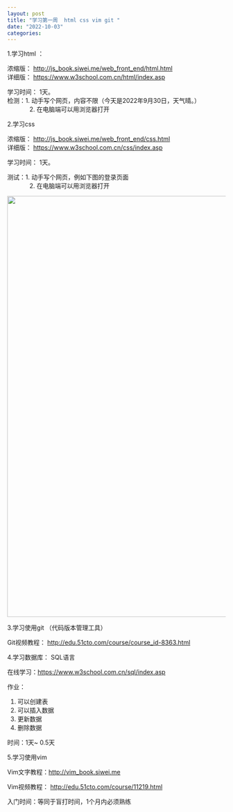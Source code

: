 ```yaml
---
layout: post
title: "学习第一周  html css vim git "
date: "2022-10-03"
categories: 
---
```

<p>1.学习html ：</p>

<div class="wiki">
<p>浓缩版： <a href="http://js_book.siwei.me/web_front_end/html.html">http://js_book.siwei.me/web_front_end/html.html</a><br />
详细版： <a href="https://www.w3school.com.cn/html/index.asp">https://www.w3school.com.cn/html/index.asp</a></p>

<p>学习时间： 1天。<br />
检测：1. 动手写个网页，内容不限（今天是2022年9月30日，天气晴。）<br />
&nbsp;&nbsp;&nbsp;&nbsp;&nbsp;&nbsp;&nbsp;&nbsp;&nbsp;&nbsp;&nbsp;&nbsp; 2. 在电脑端可以用浏览器打开</p>
</div>

<p>2.学习css</p>

<p>浓缩版： <a href="http://js_book.siwei.me/web_front_end/css.html">http://js_book.siwei.me/web_front_end/css.html</a><br />
详细版： <a href="https://www.w3school.com.cn/css/index.asp">https://www.w3school.com.cn/css/index.asp</a></p>

<p>学习时间： 1天。</p>

<p>测试：1. 动手写个网页，例如下图的登录页面<br />
&nbsp;&nbsp;&nbsp;&nbsp;&nbsp;&nbsp;&nbsp;&nbsp;&nbsp;&nbsp;&nbsp;&nbsp; 2. 在电脑端可以用浏览器打开</p>

<p><img height="968" src="/uploads/ckeditor/pictures/518/image-20221003122129-1.png" width="1831" /></p>

<p>3.学习使用git （代码版本管理工具）</p>

<p>Git视频教程： <a href="http://edu.51cto.com/course/course_id-8363.html">http://edu.51cto.com/course/course_id-8363.html</a></p>

<p>4.学习数据库： SQL语言</p>

<div class="wiki">
<p>在线学习：<a href="https://www.w3school.com.cn/sql/index.asp">https://www.w3school.com.cn/sql/index.asp</a></p>

<p>作业：</p>

<ol>
	<li>可以创建表</li>
	<li>可以插入数据</li>
	<li>更新数据</li>
	<li>删除数据</li>
</ol>

<p>时间：1天~ 0.5天</p>

<p>5.学习使用vim</p>

<div class="wiki">
<p>Vim文字教程：<a href="http://vim_book.siwei.me">http://vim_book.siwei.me</a></p>

<p>Vim视频教程： <a href="http://edu.51cto.com/course/11219.html">http://edu.51cto.com/course/11219.html</a></p>

<p>入门时间：等同于盲打时间，1个月内必须熟练</p>
</div>
</div>

